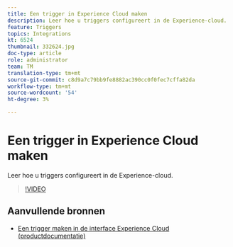 ```yaml
---
title: Een trigger in Experience Cloud maken
description: Leer hoe u triggers configureert in de Experience-cloud.
feature: Triggers
topics: Integrations
kt: 6524
thumbnail: 332624.jpg
doc-type: article
role: administrator
team: TM
translation-type: tm+mt
source-git-commit: c8d9a7c79bb9fe8882ac390cc0f0fec7cffa82da
workflow-type: tm+mt
source-wordcount: '54'
ht-degree: 3%

---
```



# Een trigger in Experience Cloud maken

Leer hoe u triggers configureert in de Experience-cloud.

>[!VIDEO](https://video.tv.adobe.com/v/332624?quality=12)

## Aanvullende bronnen

* [Een trigger maken in de interface Experience Cloud (productdocumentatie)](https://experienceleague.adobe.com/docs/campaign-standard/using/integrating-with-adobe-cloud/working-with-campaign-and-triggers/configuring-triggers-in-experience-cloud.html?lang=en#creating-a-trigger-in-the-experience-cloud-interface)